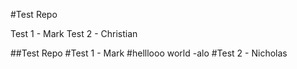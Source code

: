 
#Test Repo

Test 1 - Mark
Test 2 - Christian

##Test Repo
#Test 1 - Mark
#helllooo world -alo
#Test 2 - Nicholas

